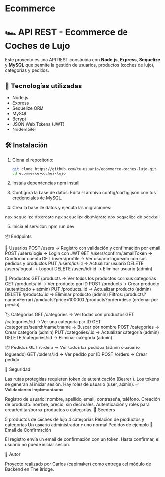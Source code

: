 # Ecommerce
# 🏎️ API REST - Ecommerce de Coches de Lujo

Este proyecto es una API REST construida con **Node.js**, **Express**, **Sequelize** y **MySQL** que permite la gestión de usuarios, productos (coches de lujo), categorías y pedidos.

## 🚀 Tecnologías utilizadas

- Node.js
- Express
- Sequelize ORM
- MySQL
- Bcrypt
- JSON Web Tokens (JWT)
- Nodemailer

## 🛠️ Instalación

1. Clona el repositorio:
   ```bash
   git clone https://github.com/tu-usuario/ecommerce-coches-lujo.git
   cd ecommerce-coches-lujo

2. Instala dependencias
   npm install

3. Configura la base de datos:
 Edita el archivo config/config.json con tus credenciales de MySQL.

4. Crea la base de datos y ejecuta las migraciones:
 
  npx sequelize db:create
  npx sequelize db:migrate
  npx sequelize db:seed:all

5. Inicia el servidor:
  npm run dev

📦 Endpoints

🔐 Usuarios
POST /users → Registro con validación y confirmación por email
POST /users/login → Login con JWT
GET /users/confirm/:emailToken → Confirmar cuenta
GET /users/profile → Ver usuario logueado con sus pedidos y productos
PUT /users/id/:id → Actualizar usuario
DELETE /users/logout → Logout
DELETE /users/id/:id → Eliminar usuario (admin)

🛒 Productos
GET /products → Ver todos los productos con sus categorías
GET /products/:id → Ver producto por ID
POST /products → Crear producto (autenticado + admin)
PUT /products/:id → Actualizar producto (admin)
DELETE /products/:id → Eliminar producto (admin)
Filtros:
/products?name=Ferrari
/products?price=100000
/products?order=desc (ordenar por precio)

🏷️ Categorías
GET /categories → Ver todas con productos
GET /categories/:id → Ver una categoría por ID
GET /categories/search/name/:name → Buscar por nombre
POST /categories → Crear categoría (admin)
PUT /categories/:id → Actualizar categoría (admin)
DELETE /categories/:id → Eliminar categoría (admin)

📦 Pedidos
GET /orders → Ver todos los pedidos (admin o usuario logueado)
GET /orders/:id → Ver pedido por ID
POST /orders → Crear pedido

🔐 Seguridad

Las rutas protegidas requieren token de autenticación (Bearer <token>).
Los tokens se generan al iniciar sesión.
Hay roles de usuario (user, admin).
✅ Validaciones implementadas

Registro de usuario: nombre, apellido, email, contraseña, teléfono.
Creación de producto: nombre, precio, sin decimales.
Autenticación y roles para crear/editar/borrar productos o categorías.
🌱 Seeders

5 productos de coches de lujo
4 categorías
Relación de productos y categorías
Un usuario administrador y uno normal
Pedidos de ejemplo
📩 Email de Confirmación

El registro envía un email de confirmación con un token. Hasta confirmar, el usuario no puede iniciar sesión.

📌 Autor

Proyecto realizado por Carlos (capimaker) como entrega del módulo de Backend en The Bridge.